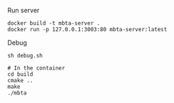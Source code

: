 Run server
```shell
docker build -t mbta-server .
docker run -p 127.0.0.1:3003:80 mbta-server:latest
```

Debug
```shell
sh debug.sh

# In the container
cd build
cmake ..
make
./mbta
```

